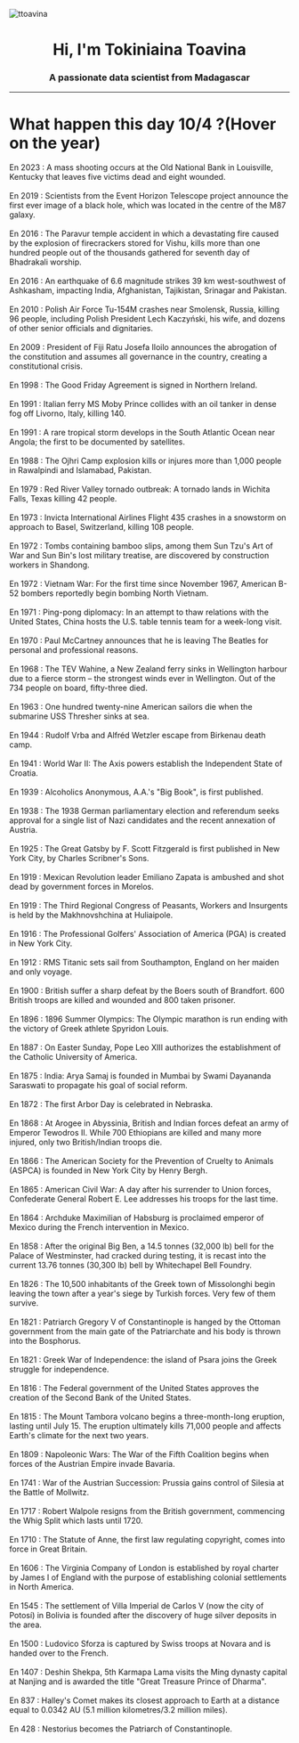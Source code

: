 
<p align="left"> <img src="https://komarev.com/ghpvc/?username=ttoavina&label=Profile%20views&color=0e75b6&style=flat" alt="ttoavina" /> </p>
<h1 align="center">Hi, I'm Tokiniaina Toavina</h1>
<h3 align="center">A passionate data scientist from Madagascar</h3>
    
<hr/>
<h1> What happen this day 10/4 ?(Hover on the year)</h1>

En 2023 : A mass shooting occurs at the Old National Bank in Louisville, Kentucky that leaves five victims dead and eight wounded.
<br/><br/>
En 2019 : Scientists from the Event Horizon Telescope project announce the first ever image of a black hole, which was located in the centre of the M87 galaxy.
<br/><br/>
En 2016 : The Paravur temple accident in which a devastating fire caused by the explosion of firecrackers stored for Vishu, kills more than one hundred people out of the thousands gathered for seventh day of Bhadrakali worship.
<br/><br/>
En 2016 : An earthquake of 6.6 magnitude strikes 39 km west-southwest of Ashkasham, impacting India, Afghanistan, Tajikistan, Srinagar and Pakistan.
<br/><br/>
En 2010 : Polish Air Force Tu-154M crashes near Smolensk, Russia, killing 96 people, including Polish President Lech Kaczyński, his wife, and dozens of other senior officials and dignitaries.
<br/><br/>
En 2009 : President of Fiji Ratu Josefa Iloilo announces the abrogation of the constitution and assumes all governance in the country, creating a constitutional crisis.
<br/><br/>
En 1998 : The Good Friday Agreement is signed in Northern Ireland.
<br/><br/>
En 1991 : Italian ferry MS Moby Prince collides with an oil tanker in dense fog off Livorno, Italy, killing 140.
<br/><br/>
En 1991 : A rare tropical storm develops in the South Atlantic Ocean near Angola; the first to be documented by satellites.
<br/><br/>
En 1988 : The Ojhri Camp explosion kills or injures more than 1,000 people in Rawalpindi and Islamabad, Pakistan.
<br/><br/>
En 1979 : Red River Valley tornado outbreak: A tornado lands in Wichita Falls, Texas killing 42 people.
<br/><br/>
En 1973 : Invicta International Airlines Flight 435 crashes in a snowstorm on approach to Basel, Switzerland, killing 108 people.
<br/><br/>
En 1972 : Tombs containing bamboo slips, among them Sun Tzu's Art of War and Sun Bin's lost military treatise, are discovered by construction workers in Shandong.
<br/><br/>
En 1972 : Vietnam War: For the first time since November 1967, American B-52 bombers reportedly begin bombing North Vietnam.
<br/><br/>
En 1971 : Ping-pong diplomacy: In an attempt to thaw relations with the United States, China hosts the U.S. table tennis team for a week-long visit.
<br/><br/>
En 1970 : Paul McCartney announces that he is leaving The Beatles for personal and professional reasons.
<br/><br/>
En 1968 : The TEV Wahine, a New Zealand ferry sinks in Wellington harbour due to a fierce storm – the strongest winds ever in Wellington. Out of the 734 people on board, fifty-three died.
<br/><br/>
En 1963 : One hundred twenty-nine American sailors die when the submarine USS Thresher sinks at sea.
<br/><br/>
En 1944 : Rudolf Vrba and Alfréd Wetzler escape from Birkenau death camp.
<br/><br/>
En 1941 : World War II: The Axis powers establish the Independent State of Croatia.
<br/><br/>
En 1939 : Alcoholics Anonymous, A.A.'s "Big Book", is first published.
<br/><br/>
En 1938 : The 1938 German parliamentary election and referendum seeks approval for a single list of Nazi candidates and the recent annexation of Austria.
<br/><br/>
En 1925 : The Great Gatsby by F. Scott Fitzgerald is first published in New York City, by Charles Scribner's Sons.
<br/><br/>
En 1919 : Mexican Revolution leader Emiliano Zapata is ambushed and shot dead by government forces in Morelos.
<br/><br/>
En 1919 : The Third Regional Congress of Peasants, Workers and Insurgents is held by the Makhnovshchina at Huliaipole.
<br/><br/>
En 1916 : The Professional Golfers' Association of America (PGA) is created in New York City.
<br/><br/>
En 1912 : RMS Titanic sets sail from Southampton, England on her maiden and only voyage.
<br/><br/>
En 1900 : British suffer a sharp defeat by the Boers south of Brandfort. 600 British troops are killed and wounded and 800 taken prisoner.
<br/><br/>
En 1896 : 1896 Summer Olympics: The Olympic marathon is run ending with the victory of Greek athlete Spyridon Louis.
<br/><br/>
En 1887 : On Easter Sunday, Pope Leo XIII authorizes the establishment of the Catholic University of America.
<br/><br/>
En 1875 : India: Arya Samaj is founded in Mumbai by Swami Dayananda Saraswati to propagate his goal of social reform.
<br/><br/>
En 1872 : The first Arbor Day is celebrated in Nebraska.
<br/><br/>
En 1868 : At Arogee in Abyssinia, British and Indian forces defeat an army of Emperor Tewodros II. While 700 Ethiopians are killed and many more injured, only two British/Indian troops die.
<br/><br/>
En 1866 : The American Society for the Prevention of Cruelty to Animals (ASPCA) is founded in New York City by Henry Bergh.
<br/><br/>
En 1865 : American Civil War: A day after his surrender to Union forces, Confederate General Robert E. Lee addresses his troops for the last time.
<br/><br/>
En 1864 : Archduke Maximilian of Habsburg is proclaimed emperor of Mexico during the French intervention in Mexico.
<br/><br/>
En 1858 : After the original Big Ben, a 14.5 tonnes (32,000 lb) bell for the Palace of Westminster, had cracked during testing, it is recast into the current 13.76 tonnes (30,300 lb) bell by Whitechapel Bell Foundry.
<br/><br/>
En 1826 : The 10,500 inhabitants of the Greek town of Missolonghi begin leaving the town after a year's siege by Turkish forces. Very few of them survive.
<br/><br/>
En 1821 : Patriarch Gregory V of Constantinople is hanged by the Ottoman government from the main gate of the Patriarchate and his body is thrown into the Bosphorus.
<br/><br/>
En 1821 : Greek War of Independence: the island of Psara joins the Greek struggle for independence.
<br/><br/>
En 1816 : The Federal government of the United States approves the creation of the Second Bank of the United States.
<br/><br/>
En 1815 : The Mount Tambora volcano begins a three-month-long eruption, lasting until July 15. The eruption ultimately kills 71,000 people and affects Earth's climate for the next two years.
<br/><br/>
En 1809 : Napoleonic Wars: The War of the Fifth Coalition begins when forces of the Austrian Empire invade Bavaria.
<br/><br/>
En 1741 : War of the Austrian Succession: Prussia gains control of Silesia at the Battle of Mollwitz.
<br/><br/>
En 1717 : Robert Walpole resigns from the British government, commencing the Whig Split which lasts until 1720.
<br/><br/>
En 1710 : The Statute of Anne, the first law regulating copyright, comes into force in Great Britain.
<br/><br/>
En 1606 : The Virginia Company of London is established by royal charter by James I of England with the purpose of establishing colonial settlements in North America.
<br/><br/>
En 1545 : The settlement of Villa Imperial de Carlos V (now the city of Potosí) in Bolivia is founded after the discovery of huge silver deposits in the area.
<br/><br/>
En 1500 : Ludovico Sforza is captured by Swiss troops at Novara and is handed over to the French.
<br/><br/>
En 1407 : Deshin Shekpa, 5th Karmapa Lama visits the Ming dynasty capital at Nanjing and is awarded the title "Great Treasure Prince of Dharma".
<br/><br/>
En 837 : Halley's Comet makes its closest approach to Earth at a distance equal to 0.0342 AU (5.1 million kilometres/3.2 million miles).
<br/><br/>
En 428 : Nestorius becomes the Patriarch of Constantinople.
<br/><br/>
